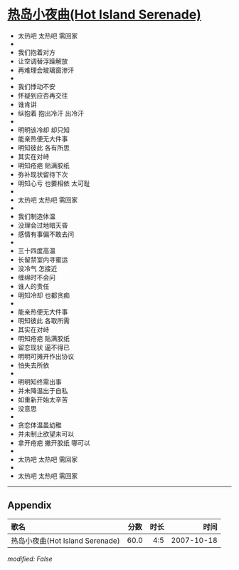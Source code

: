 # [热岛小夜曲(Hot Island Serenade)](https://music.163.com/song?id=65452)

* 太热吧 太热吧 需回家
* 
* 我们抱着对方
* 让空调替浮躁解放
* 再难理会玻璃窗渗汗
* 
* 我们悸动不安
* 怀疑到应否再交往
* 谁肯讲
* 纵抱着 抱出冷汗 出冷汗
* 
* 明明该冷却 却只知
* 能亲热便无大件事
* 明知彼此 各有所思
* 其实在对峙
* 明知疮疤 贴满胶纸
* 弥补现状留待下次
* 明知心亏 也要相依 太可耻
* 
* 太热吧 太热吧 需回家
* 
* 我们制造体温
* 没理会过地暗天昏
* 感情有事偏不敢去问
* 
* 三十四度高温
* 长留禁室内寻蜜运
* 没冷气 怎接近
* 缠绵时不会问
* 谁人的责任
* 明知冷却 也都贪痴
* 
* 能亲热便无大件事
* 明知彼此 各取所需
* 其实在对峙
* 明知疮疤 贴满胶纸
* 留恋现状 逼不得已
* 明明可摊开作出协议
* 怕失去所依
* 
* 明明知终需出事
* 并未降温出于自私
* 如重新开始太辛苦
* 没意思
* 
* 贪恋体温虽幼稚
* 并未制止欲望未可以
* 拿开疮疤 撇开胶纸 哪可以
* 
* 太热吧 太热吧 需回家
* 
* 太热吧 太热吧 需回家


---

## Appendix

|歌名|分数|时长|时间|
|:---|:---:|---:|---:|
|热岛小夜曲(Hot Island Serenade)|60.0|4:5|2007-10-18

*modified: False*